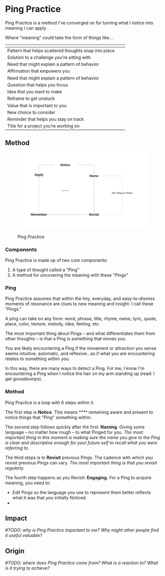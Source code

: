 # Ping Practice

Ping Practice is a method I've converged on for turning what I notice into meaning I can apply .

Where "meaning" could take the form of things like...

<table data-view="cards"><thead><tr><th></th><th></th><th></th></tr></thead><tbody><tr><td>Pattern that helps scattered thoughts snap into place</td><td></td><td></td></tr><tr><td>Solution to a challenge you're sitting with</td><td></td><td></td></tr><tr><td>Need that might explain a pattern of behavior</td><td></td><td><p></p><p></p></td></tr><tr><td>Affirmation that empowers you</td><td></td><td></td></tr><tr><td>Need that might explain a pattern of behavior</td><td></td><td></td></tr><tr><td>Question that helps you focus</td><td></td><td></td></tr><tr><td>Idea that you want to make</td><td></td><td></td></tr><tr><td>Reframe to get unstuck</td><td></td><td></td></tr><tr><td>Value that is important to you</td><td></td><td></td></tr><tr><td>New choice to consider</td><td></td><td></td></tr><tr><td>Reminder that helps you stay on track</td><td></td><td></td></tr><tr><td>Title for a project you’re working on</td><td></td><td></td></tr></tbody></table>

## Method

<figure><img src=".gitbook/assets/Cards_Sketching.png" alt="A circular diagram showing Ping Practice&#x27;s steps: Name, Notice, Revisit, Edit/Respond/Relate, Remember, and Apply"><figcaption><p>Ping Practice</p></figcaption></figure>

### Components

Ping Practice is made up of two core components:

1. A type of thought called a "Ping"
2. A method for uncovering the meaning with these "Pings"

### Ping

Ping Practice assumes that within the tiny, everyday, and easy-to-dismiss moments of resonance are clues to new meaning and insight. I call these "Pings."

A ping can take on any form: word, phrase, title, rhyme, name, lyric, quote, place, color, texture, melody, idea, feeling, etc.

The most important thing about Pings – and what differentiates them from other thoughts – is that a Ping is something that moves you.&#x20;

You are likely encountering a Ping if the movement or attraction you sense seems intuitive, automatic, and reflexive...as if what you are encountering relates to something within you.

In this way, there are many ways to detect a Ping. For me, I know I'm encountering a Ping when I notice the hair on my arm standing up (read: I get goosebumps).

### Method

Ping Practice is a loop with 6 steps within it.

The first step is **Notice**. This means **** remaining aware and present to notice things that "Ping" something within.

The second step follows quickly after the first: **Naming**. Giving some  language – no matter how rough – to what Pinged for you. _The most important thing in this moment is making sure the name you give to the Ping is clear and descriptive enough for your future self to recall what you were referring to._

The third steps is to **Revisit** previous Pings. The cadence with which you revisit previous Pings can vary. _The most important thing is that you revisit regularly._

The fourth step happens as you Revisit: **Engaging.** For a Ping to acquire meaning, you need to:

* _Edit_ Pings so the language you use to represent them better reflects what it was that you initially Noticed.
* &#x20;





## Impact

_#TODO: why is Ping Practice important to me? Why might other people find it useful.valuable?_

## Origin

_#TODO: where does Ping Practice come from? What is a reaction to? What is it trying to achieve?_

